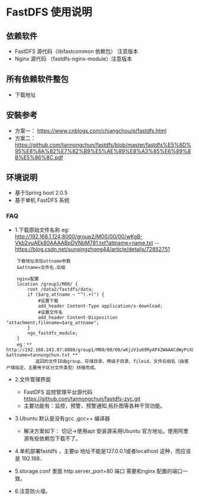 # FastDFS 使用说明 

## 依赖软件
  - FastDFS 源代码（libfastcommon 依赖包） 注意版本
  - Nginx 源代码 （fastdfs-nginx-module）注意版本
## 所有依赖软件整包
 - 下载地址 
  
## 安裝参考
   - 方案一： https://www.cnblogs.com/chiangchou/p/fastdfs.html
   - 方案二： https://github.com/tannongchun/fastdfs/blob/master/fastdfs%E5%8D%95%E8%8A%82%E7%82%B9%E5%AE%89%E8%A3%85%E6%89%8B%E5%86%8C.pdf  


## 环境说明
- 基于Spring boot 2.0.5
- 基于单机 FastDFS 系统  


### FAQ 

- 1.下载原始文件名称 
   eg: http://192.168.1.124:8000/group2/M00/00/00/wKgB-Vkb2yuAEk80AAAABpDVNbM781.txt?attname=name.txt
-- https://blog.csdn.net/sunqingzhong44/article/details/72852751

````
    下载地址添加attname参数
    &attname=文件名.后缀
    
    nginx配置
    location /group1/M00/ {
        root /data2/fastdfs/data;
        if ($arg_attname ~ "^(.+)") {
            #设置下载
            add_header Content-Type application/x-download;
            #设置文件名
            add_header Content-Disposition "attachment;filename=$arg_attname";
        }
        ngx_fastdfs_module;
    }
    eg：** http://192.168.243.87:8888/group1/M00/00/00/wKjzV1u69RyAP42WAAACdWyPsX8129.txt?&attname=tannongchun.txt **
           返回的文件ID由group、存储目录、两级子目录、fileid、文件后缀名（由客户端指定，主要用于区分文件类型）拼接而成。
````
- 2.文件管理界面 
    - FastDFS 监控管理平台源代码 https://github.com/tannongchun/fastdfs-zyc.git
    - 主要功能有：监控，预警，预警通知,拓扑图等各种干货功能。
    
- 3.Ubuntu 默认是没有gcc ,gcc++ 编译器
    - 解决方案如下： 切记->使用apt 安装源采用Ubuntu 官方地址。使用阿里源有些依赖包下载不了。 
    
- 4.单机部署fastdfs ，主要ip 地址不能是127.0.0.1或者localhost 这种，而应该是 192.168.*.*

- 5.storage.conf 里面 http.server_port=80 端口 需要和nginx 配置的端口一致。  
           
- 6.注意防火墙。         
         








